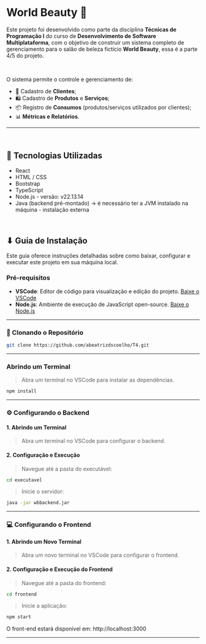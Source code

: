 # World Beauty 🌸

Este projeto foi desenvolvido como parte da disciplina **Técnicas de Programação I** do curso de **Desenvolvimento de Software Multiplataforma**, com o objetivo de construir um sistema completo de gerenciamento para o salão de beleza fictício **World Beauty**, essa é a parte 4/5 do projeto.

<br>

O sistema permite o controle e gerenciamento de:

- 📇 Cadastro de **Clientes**;
- 🛍️ Cadastro de **Produtos** e **Serviços**;
- 📦 Registro de **Consumos** (produtos/serviços utilizados por clientes);
- 📊 **Métricas e Relatórios**. 

---

<br>

## 🔧 Tecnologias Utilizadas

- React
- HTML / CSS
- Bootstrap
- TypeScript
- Node.js - versão: v22.13.14
- Java (backend pré-montado) -> é necessário ter a JVM instalado na máquina - instalação externa

<br>

## ⬇ Guia de Instalação

Este guia oferece instruções detalhadas sobre como baixar, configurar e executar este projeto em sua máquina local.

### Pré-requisitos
- **VSCode**: Editor de código para visualização e edição do projeto. [Baixe o VSCode](https://code.visualstudio.com/download)
- **Node.js**: Ambiente de execução de JavaScript open-source. [Baixe o Node.js](https://nodejs.org/en/download)

---

### 🔁 Clonando o Repositório

```bash
git clone https://github.com/abeatrizdscoelho/T4.git
  ```

---

### Abrindo um Terminal
> Abra um terminal no VSCode para instalar as dependências.
```bash
npm install
  ```

---

### ⚙️ Configurando o Backend

#### 1. Abrindo um Terminal
> Abra um terminal no VSCode para configurar o backend.

#### 2. Configuração e Execução 
> Navegue até a pasta do executável:
```bash
cd executavel
  ```

> Inicie o servidor:
```bash
java -jar wbbackend.jar
  ```

---

### 💻 Configurando o Frontend

#### 1. Abrindo um Novo Terminal
> Abra um novo terminal no VSCode para configurar o frontend.

#### 2. Configuração e Execução do Frontend
> Navegue até a pasta do frontend:
```bash
cd frontend
  ```

> Inicie a aplicação:
```bash
npm start
  ```

O front-end estará disponível em: http://localhost:3000

---
